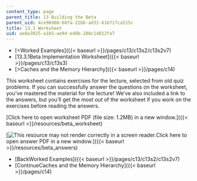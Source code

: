 ```yaml
---
content_type: page
parent_title: 13 Building the Beta
parent_uid: 4ce90d60-68fa-22b6-ad31-616717ca515c
title: 13.3 Worksheet
uid: ae8a3025-a1b5-ae94-e48b-280c14812fa7
---
```


*   [<Worked Examples]({{< baseurl >}}/pages/c13/c13s2/c13s2v7)
*   [13.3.1Beta Implementation Worksheet]({{< baseurl >}}/pages/c13/c13s3)
*   [\>Caches and the Memory Hierarchy]({{< baseurl >}}/pages/c14)

This worksheet contains exercises for the lecture, selected from old quiz problems. If you can successfully answer the questions on the worksheet, you’ve mastered the material for the lecture! We’ve also included a link to the answers, but you’ll get the most out of the worksheet if you work on the exercises before reading the answers.

[Click here to open worksheet PDF (file size: 1.2MB) in a new window.]({{< baseurl >}}/resources/beta_worksheet)

[![This resource may not render correctly in a screen reader.](/images/inacessible.gif)Click here to open answer PDF in a new window.]({{< baseurl >}}/resources/beta_answers)

*   [BackWorked Examples]({{< baseurl >}}/pages/c13/c13s2/c13s2v7)
*   [ContinueCaches and the Memory Hierarchy]({{< baseurl >}}/pages/c14)